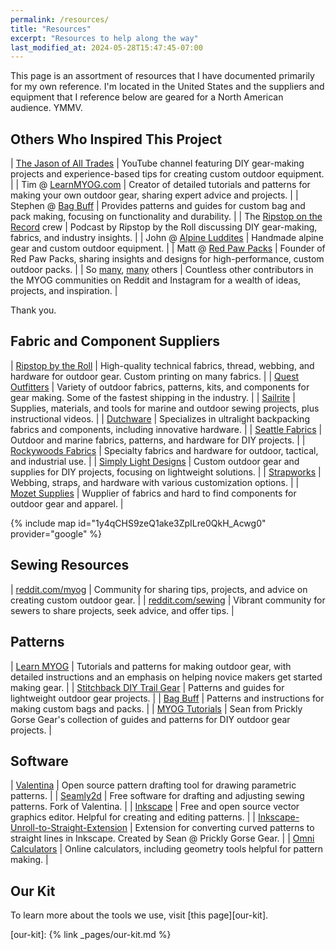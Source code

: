 ```yaml
---
permalink: /resources/
title: "Resources"
excerpt: "Resources to help along the way"
last_modified_at: 2024-05-28T15:47:45-07:00
---
```


This page is an assortment of resources that I have documented primarily for my own reference. I'm located in the United States and the suppliers and equipment that I reference below are geared for a North American audience. YMMV. 

## Others Who Inspired This Project

| [The Jason of All Trades](https://www.youtube.com/@thejasonofalltrades/) | YouTube channel featuring DIY gear-making projects and experience-based tips for creating custom outdoor equipment. |
| Tim @ [LearnMYOG.com](https://learnmyog.com/) | Creator of detailed tutorials and patterns for making your own outdoor gear, sharing expert advice and projects. |
| Stephen @ [Bag Buff](https://www.bagbuff.com/) | Provides patterns and guides for custom bag and pack making, focusing on functionality and durability. |
| The [Ripstop on the Record](https://ripstopbytheroll.com/pages/podcast) crew | Podcast by Ripstop by the Roll discussing DIY gear-making, fabrics, and industry insights. |
| John @ [Alpine Luddites](https://www.instagram.com/alpine_luddites/?hl=en) | Handmade alpine gear and custom outdoor equipment. |
| Matt @ [Red Paw Packs](https://redpawpacks.com/) | Founder of Red Paw Packs, sharing insights and designs for high-performance, custom outdoor packs. |
| So [many](https://www.reddit.com/r/myog), [many](https://www.instagram.com/explore/tags/myog/) others | Countless other contributors in the MYOG communities on Reddit and Instagram for a wealth of ideas, projects, and inspiration. |

Thank you.

## Fabric and Component Suppliers

| [Ripstop by the Roll](https://ripstopbytheroll.com/) | High-quality technical fabrics, thread, webbing, and hardware for outdoor gear. Custom printing on many fabrics. |
| [Quest Outfitters](https://www.questoutfitters.com/) | Variety of outdoor fabrics, patterns, kits, and components for gear making. Some of the fastest shipping in the industry. |
| [Sailrite](https://www.sailrite.com/) | Supplies, materials, and tools for marine and outdoor sewing projects, plus instructional videos. |
| [Dutchware](https://dutchwaregear.com/) | Specializes in ultralight backpacking fabrics and components, including innovative hardware. |
| [Seattle Fabrics](https://www.seattlefabrics.com/) | Outdoor and marine fabrics, patterns, and hardware for DIY projects. |
| [Rockywoods Fabrics](https://www.rockywoods.com/) | Specialty fabrics and hardware for outdoor, tactical, and industrial use. |
| [Simply Light Designs](https://simplylightdesigns.com/) | Custom outdoor gear and supplies for DIY projects, focusing on lightweight solutions. |
| [Strapworks](https://www.strapworks.com/) | Webbing, straps, and hardware with various customization options. |
| [Mozet Supplies](https://mozetsupplies.ca/) | Wupplier of fabrics and hard to find components for outdoor gear and apparel. |

{% include map id="1y4qCHS9zeQ1ake3ZpILre0QkH_Acwg0" provider="google" %}

## Sewing Resources

| [reddit.com/myog](https://www.reddit.com/r/myog/) | Community for sharing tips, projects, and advice on creating custom outdoor gear. |
| [reddit.com/sewing](https://www.reddit.com/r/sewing/) | Vibrant community for sewers to share projects, seek advice, and offer tips. |

## Patterns

| [Learn MYOG](https://learnmyog.com/) | Tutorials and patterns for making outdoor gear, with detailed instructions and an emphasis on helping novice makers get started making gear. |
| [Stitchback DIY Trail Gear](https://www.stitchbackgear.com/) | Patterns and guides for lightweight outdoor gear projects. |
| [Bag Buff](https://www.bagbuff.com/) | Patterns and instructions for making custom bags and packs. |
| [MYOG Tutorials](https://myogtutorials.com/) | Sean from Prickly Gorse Gear's collection of guides and patterns for DIY outdoor gear projects. |

## Software

| [Valentina](https://smart-pattern.com.ua/en/valentina/download/) | Open source pattern drafting tool for drawing parametric patterns. |
| [Seamly2d](https://seamly.io/) | Free software for drafting and adjusting sewing patterns. Fork of Valentina. |
| [Inkscape](https://inkscape.org/) | Free and open source vector graphics editor. Helpful for creating and editing patterns. |
| [Inkscape-Unroll-to-Straight-Extension](https://github.com/pricklygorse/Inkscape-Unroll-to-Straight-Extension) | Extension for converting curved patterns to straight lines in Inkscape. Created by Sean @ Prickly Gorse Gear. |
| [Omni Calculators](https://www.omnicalculator.com/math/) | Online calculators, including geometry tools helpful for pattern making. |

## Our Kit

To learn more about the tools we use, visit [this page][our-kit].

[our-kit]: {% link _pages/our-kit.md %}